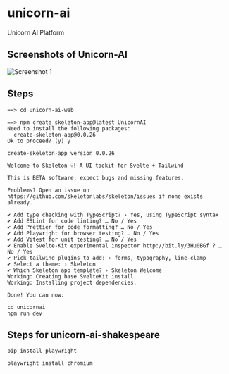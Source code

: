 # unicorn-ai
Unicorn AI Platform

## Screenshots of Unicorn-AI
![Screenshot 1](https://raw.githubusercontent.com/arunabhdas/unicorn-ai/main/screenshots/unicorn_ai_screenshot_1.png)
## Steps

```
==> cd unicorn-ai-web

==> npm create skeleton-app@latest UnicornAI
Need to install the following packages:
  create-skeleton-app@0.0.26
Ok to proceed? (y) y

create-skeleton-app version 0.0.26

Welcome to Skeleton 💀! A UI tookit for Svelte + Tailwind

This is BETA software; expect bugs and missing features.

Problems? Open an issue on https://github.com/skeletonlabs/skeleton/issues if none exists already.

✔ Add type checking with TypeScript? › Yes, using TypeScript syntax
✔ Add ESLint for code linting? … No / Yes
✔ Add Prettier for code formatting? … No / Yes
✔ Add Playwright for browser testing? … No / Yes
✔ Add Vitest for unit testing? … No / Yes
✔ Enable Svelte-Kit experimental inspector http://bit.ly/3Hu0BGf ? … No / Yes
✔ Pick tailwind plugins to add: › forms, typography, line-clamp
✔ Select a theme: › Skeleton
✔ Which Skeleton app template? › Skeleton Welcome
Working: Creating base SvelteKit install.
Working: Installing project dependencies.

Done! You can now:

cd unicornai
npm run dev

```


## Steps for unicorn-ai-shakespeare

```
pip install playwright

playwright install chromium
```

